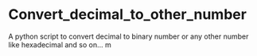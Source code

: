 # Convert_decimal_to_other_number
A python script to convert decimal to binary number or any other number like hexadecimal and so on...
m
